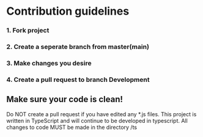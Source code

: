 # Contribution guidelines

### 1. Fork project
### 2. Create a seperate branch from master(main)
### 3. Make changes you desire
### 4. Create a pull request to branch Development

## Make sure your code is clean!
Do NOT create a pull request if you have edited any *.js files.
This project is written in TypeScript and will continue to be developed in typescript.
All changes to code MUST be made in the directory /ts
